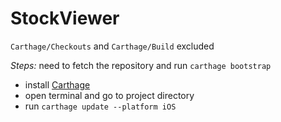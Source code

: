 # StockViewer

`Carthage/Checkouts` and `Carthage/Build` excluded

*Steps:* need to fetch the repository and run `carthage bootstrap`

+ install [Carthage](https://github.com/Carthage/Carthage)
+ open terminal and go to project directory
+ run `carthage update --platform iOS`